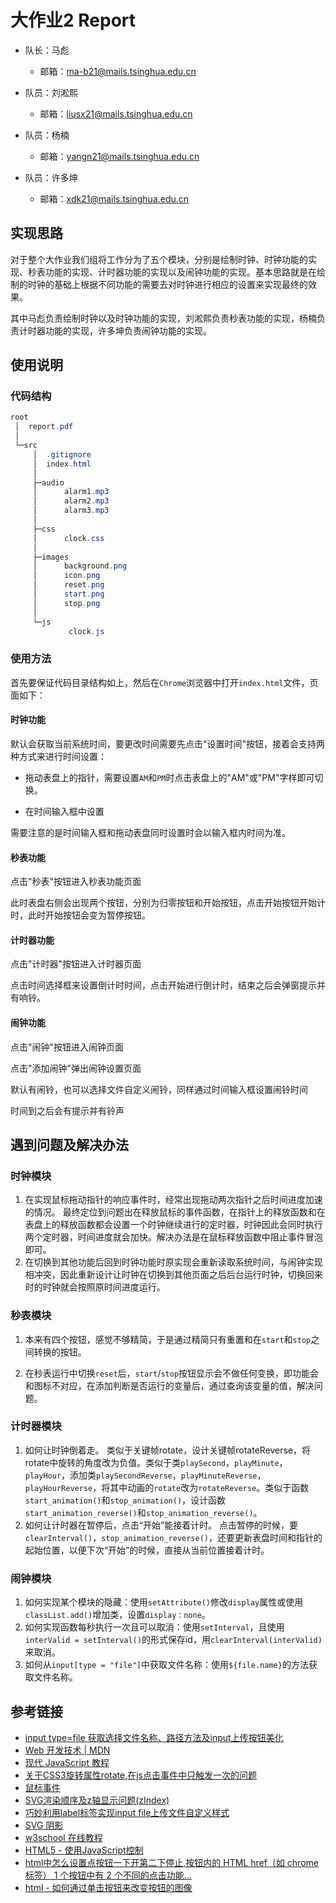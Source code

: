 # 大作业2  Report

- 队长：马彪
  - 邮箱：ma-b21@mails.tsinghua.edu.cn
  
- 队员：刘淞熙
  - 邮箱：liusx21@mails.tsinghua.edu.cn
  
- 队员：杨楠
  - 邮箱：yangn21@mails.tsinghua.edu.cn
  
- 队员：许多坤
  - 邮箱：xdk21@mails.tsinghua.edu.cn

## 实现思路

对于整个大作业我们组将工作分为了五个模块，分别是绘制时钟、时钟功能的实现、秒表功能的实现、计时器功能的实现以及闹钟功能的实现。基本思路就是在绘制的时钟的基础上根据不同功能的需要去对时钟进行相应的设置来实现最终的效果。

其中马彪负责绘制时钟以及时钟功能的实现，刘淞熙负责秒表功能的实现，杨楠负责计时器功能的实现，许多坤负责闹钟功能的实现。

## 使用说明

### 代码结构

```powershell
root
 │  report.pdf
 │  
 └─src
     │  .gitignore
     │  index.html
     │  
     ├─audio
     │      alarm1.mp3
     │      alarm2.mp3
     │      alarm3.mp3
     │      
     ├─css
     │      clock.css
     │      
     ├─images
     │      background.png
     │      icon.png
     │      reset.png
     │      start.png
     │      stop.png
     │      
     └─js
             clock.js
```

### 使用方法

首先要保证代码目录结构如上，然后在`Chrome`浏览器中打开`index.html`文件，页面如下：

#### 时钟功能

默认会获取当前系统时间，要更改时间需要先点击"设置时间"按钮，接着会支持两种方式来进行时间设置：

- 拖动表盘上的指针，需要设置`AM`和`PM`时点击表盘上的"AM"或"PM"字样即可切换。

- 在时间输入框中设置


需要注意的是时间输入框和拖动表盘同时设置时会以输入框内时间为准。

#### 秒表功能

点击"秒表"按钮进入秒表功能页面

此时表盘右侧会出现两个按钮，分别为归零按钮和开始按钮，点击开始按钮开始计时，此时开始按钮会变为暂停按钮。

#### 计时器功能

点击"计时器"按钮进入计时器页面

点击时间选择框来设置倒计时时间，点击开始进行倒计时，结束之后会弹窗提示并有响铃。

#### 闹钟功能

点击"闹钟"按钮进入闹钟页面

点击"添加闹钟"弹出闹钟设置页面

默认有闹铃，也可以选择文件自定义闹铃，同样通过时间输入框设置闹铃时间

时间到之后会有提示并有铃声

## 遇到问题及解决办法

### 时钟模块

1. 在实现鼠标拖动指针的响应事件时，经常出现拖动两次指针之后时间进度加速的情况。 最终定位到问题出在释放鼠标的事件函数，在指针上的释放函数和在表盘上的释放函数都会设置一个时钟继续进行的定时器，时钟因此会同时执行两个定时器，时间进度就会加快。解决办法是在鼠标释放函数中阻止事件冒泡即可。
2. 在切换到其他功能后回到时钟功能时原实现会重新读取系统时间，与闹钟实现相冲突，因此重新设计让时钟在切换到其他页面之后后台运行时钟，切换回来时的时钟就会按照原时间进度运行。

### 秒表模块

1. 本来有四个按钮，感觉不够精简，于是通过精简只有重置和在`start`和`stop`之间转换的按钮。

2. 在秒表运行中切换`reset`后，`start`/`stop`按钮显示会不做任何变换，即功能会和图标不对应，在添加判断是否运行的变量后，通过查询该变量的值，解决问题。

### 计时器模块

1. 如何让时钟倒着走。
   类似于关键帧rotate，设计关键帧rotateReverse，将rotate中旋转的角度改为负值。类似于类`playSecond`，`playMinute`，`playHour`，添加类`playSecondReverse`，`playMinuteReverse`，`playHourReverse`，将其中动画的`rotate`改为`rotateReverse`。类似于函数`start_animation()`和`stop_animation()`，设计函数`start_animation_reverse()`和`stop_animation_reverse()`。
2. 如何让计时器在暂停后，点击“开始”能接着计时。
   点击暂停的时候，要`clearInterval()`，`stop_animation_reverse()`，还要更新表盘时间和指针的起始位置，以便下次“开始”的时候，直接从当前位置接着计时。

### 闹钟模块

1. 如何实现某个模块的隐藏：使用`setAttribute()`修改`display`属性或使用`classList.add()`增加类，设置`display：none`。
2. 如何实现函数每秒执行一次且可以取消：使用`setInterval`，且使用`interValid = setInterval()`的形式保存id，用`clearInterval(interValid)`来取消。
3. 如何从`input[type = "file"]`中获取文件名称：使用`${file.name}`的方法获取文件名称。

## 参考链接

- [input type=file 获取选择文件名称、路径方法及input上传按钮美化](https://blog.csdn.net/m0_47901007/article/details/121995985)
- [Web 开发技术 | MDN](https://developer.mozilla.org/zh-CN/docs/Web)
- [现代 JavaScript 教程](https://zh.javascript.info/)
- [关于CSS3旋转属性rotate,在js点击事件中只触发一次的问题](https://blog.csdn.net/Leven_E/article/details/80526327)
- [鼠标事件](https://blog.csdn.net/JEFF_luyiduan/article/details/102231358)
- [SVG渲染顺序及z轴显示问题(zIndex)](https://www.cnblogs.com/tianma3798/p/7383486.html)
- [巧妙利用label标签实现input file上传文件自定义样式](https://www.cnblogs.com/tu-0718/p/11890557.html)
- [SVG 阴影](https://www.cainiaojc.com/svg/svg-drop-shadow-effect.html)
- [w3school 在线教程](https://www.w3school.com.cn/)
- [HTML5 - 使用JavaScript控制<audio>音频的播放](https://www.hangge.com/blog/cache/detail_897.html)
- [html中怎么设置点按钮一下开第二下停止,按钮内的 HTML href（如 chrome 标签） 1 个按钮中有 2 个不同的点击功能...](https://blog.csdn.net/weixin_33585152/article/details/118288125)
- [html - 如何通过单击按钮来改变按钮的图像](https://www.coder.work/article/3437100)

